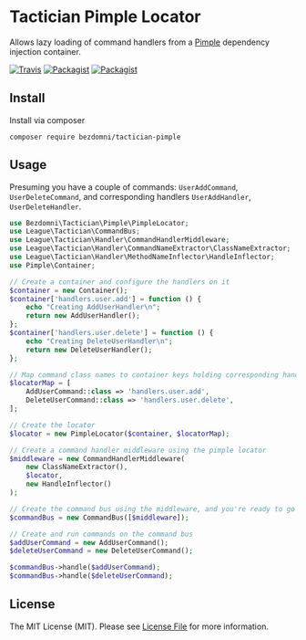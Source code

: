 Tactician Pimple Locator
========================

Allows lazy loading of command handlers from a
[Pimple](http://pimple.sensiolabs.org/) dependency injection container.

[![Travis](https://img.shields.io/travis/ihabunek/tactician-pimple.svg?style=flat-square)](https://travis-ci.org/ihabunek/tactician-pimple)
[![Packagist](https://img.shields.io/packagist/v/bezdomni/tactician-pimple.svg?style=flat-square)](https://packagist.org/packages/bezdomni/tactician-pimple)
[![Packagist](https://img.shields.io/packagist/l/bezdomni/tactician-pimple.svg?style=flat-square)](https://github.com/ihabunek/tactician-pimple/blob/master/LICENSE)

## Install

Install via composer

```
composer require bezdomni/tactician-pimple
```

## Usage

Presuming you have a couple of commands: `UserAddCommand`, `UserDeleteCommand`,
and corresponding handlers `UserAddHandler`, `UserDeleteHandler`.

```php
use Bezdomni\Tactician\Pimple\PimpleLocator;
use League\Tactician\CommandBus;
use League\Tactician\Handler\CommandHandlerMiddleware;
use League\Tactician\Handler\CommandNameExtractor\ClassNameExtractor;
use League\Tactician\Handler\MethodNameInflector\HandleInflector;
use Pimple\Container;

// Create a container and configure the handlers on it
$container = new Container();
$container['handlers.user.add'] = function () {
    echo "Creating AddUserHandler\n";
    return new AddUserHandler();
};
$container['handlers.user.delete'] = function () {
    echo "Creating DeleteUserHandler\n";
    return new DeleteUserHandler();
};

// Map command class names to container keys holding corresponding handlers
$locatorMap = [
    AddUserCommand::class => 'handlers.user.add',
    DeleteUserCommand::class => 'handlers.user.delete',
];

// Create the locator
$locator = new PimpleLocator($container, $locatorMap);

// Create a command handler middleware using the pimple locator
$middleware = new CommandHandlerMiddleware(
    new ClassNameExtractor(),
    $locator,
    new HandleInflector()
);

// Create the command bus using the middleware, and you're ready to go
$commandBus = new CommandBus([$middleware]);

// Create and run commands on the command bus
$addUserCommand = new AddUserCommand();
$deleteUserCommand = new DeleteUserCommand();

$commandBus->handle($addUserCommand);
$commandBus->handle($deleteUserCommand);

```


## License

The MIT License (MIT). Please see [License File](LICENSE) for more information.
